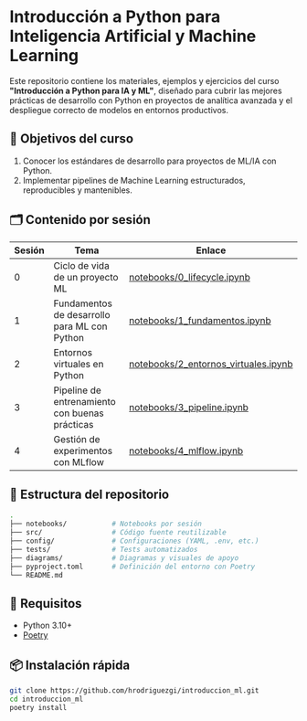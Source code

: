 # Introducción a Python para Inteligencia Artificial y Machine Learning

Este repositorio contiene los materiales, ejemplos y ejercicios del curso **"Introducción a Python para IA y ML"**, diseñado para cubrir las mejores prácticas de desarrollo con Python en proyectos de analítica avanzada y el despliegue correcto de modelos en entornos productivos.

## 🧭 Objetivos del curso

1. Conocer los estándares de desarrollo para proyectos de ML/IA con Python.
2. Implementar pipelines de Machine Learning estructurados, reproducibles y mantenibles.

## 🗂️ Contenido por sesión

| Sesión | Tema | Enlace |
|--------|------|--------|
| 0 | Ciclo de vida de un proyecto ML | [notebooks/0_lifecycle.ipynb](notebooks/0_lifecycle.ipynb) |
| 1 | Fundamentos de desarrollo para ML con Python | [notebooks/1_fundamentos.ipynb](notebooks/1_fundamentos.ipynb) |
| 2 | Entornos virtuales en Python | [notebooks/2_entornos_virtuales.ipynb](notebooks/2_entornos_virtuales.ipynb) |
| 3 | Pipeline de entrenamiento con buenas prácticas | [notebooks/3_pipeline.ipynb](notebooks/3_pipeline.ipynb) |
| 4 | Gestión de experimentos con MLflow | [notebooks/4_mlflow.ipynb](notebooks/4_mlflow.ipynb) |


## 📁 Estructura del repositorio

```bash
.
├── notebooks/           # Notebooks por sesión
├── src/                 # Código fuente reutilizable
├── config/              # Configuraciones (YAML, .env, etc.)
├── tests/               # Tests automatizados
├── diagrams/            # Diagramas y visuales de apoyo
├── pyproject.toml       # Definición del entorno con Poetry
└── README.md
```

## 🧰 Requisitos

- Python 3.10+
- [Poetry](https://python-poetry.org/)

## 📦 Instalación rápida

```bash
git clone https://github.com/hrodriguezgi/introduccion_ml.git
cd introduccion_ml
poetry install
```
